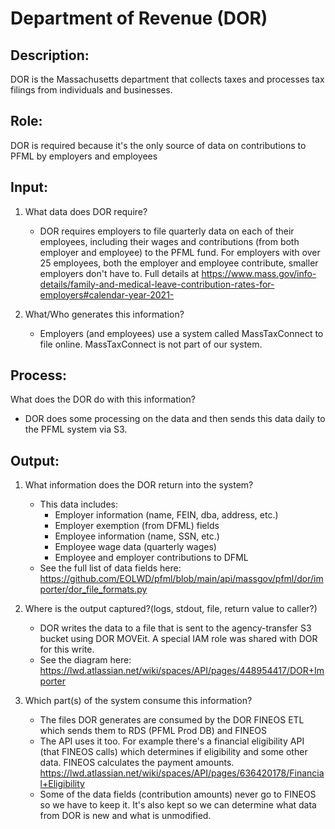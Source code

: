 # Department of Revenue (DOR)


## Description:

DOR is the Massachusetts department that collects taxes and processes tax filings from individuals and businesses.

## Role:

DOR is required because it's the only source of data on contributions to PFML by employers and employees

## Input:

1. What data does DOR require?
   - DOR requires employers to file quarterly data on each of their employees, including their wages and contributions (from both employer and employee) to the PFML fund. For employers with over 25 employees, both the employer and employee contribute, smaller employers don't have to. Full details at https://www.mass.gov/info-details/family-and-medical-leave-contribution-rates-for-employers#calendar-year-2021-
   

2. What/Who generates this information?
    - Employers (and employees) use a system called
MassTaxConnect to file online. MassTaxConnect is not part of our system.

## Process:

What does the DOR do with this information?  
- DOR does some processing on the data and then sends this data daily to the PFML system via S3.

## Output:

1. What information does the DOR return into the system? 
    - This data includes:
       - Employer information (name, FEIN, dba, address, etc.)
       - Employer exemption (from DFML) fields
       - Employee information (name, SSN, etc.)
       - Employee wage data (quarterly wages)
       - Employee and employer contributions to DFML
   - See the full list of data fields here: https://github.com/EOLWD/pfml/blob/main/api/massgov/pfml/dor/importer/dor_file_formats.py

2. Where is the output captured?(logs, stdout, file, return value to caller?)
    - DOR writes the data to a file that is sent to the agency-transfer S3 bucket using DOR MOVEit. A special IAM role was shared with DOR for this write.
    - See the diagram here: https://lwd.atlassian.net/wiki/spaces/API/pages/448954417/DOR+Importer

3. Which part(s) of the system consume this information?
    - The files DOR generates are consumed by the DOR FINEOS ETL which sends them to RDS (PFML Prod DB) and FINEOS
    - The API uses it too. For example there's a financial eligibility API (that FINEOS calls) which determines if eligibility and some other data. FINEOS calculates the payment amounts. https://lwd.atlassian.net/wiki/spaces/API/pages/636420178/Financial+Eligibility
    - Some of the data fields (contribution amounts) never go to FINEOS so we have to keep it. It's also kept so we can determine what data from DOR is new and what is unmodified.
